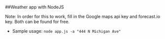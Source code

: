 ##Weather app with NodeJS

Note: In order for this to work, fill in the Google maps api key and forecast.io key. Both can be found for free.

- Sample usage:
`node app.js -a "444 N Michigan Ave"`


